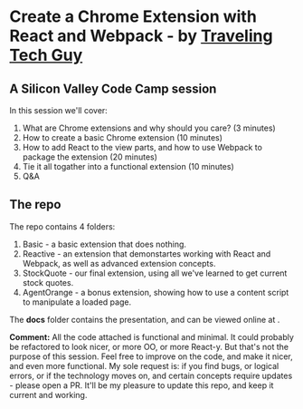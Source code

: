 # Create a Chrome Extension with React and Webpack - by [Traveling Tech Guy](http://www.TravelingTechGuy)

## A Silicon Valley Code Camp session

In this session we'll cover:

1. What are Chrome extensions and why should you care? (3 minutes)
1. How to create a basic Chrome extension (10 minutes)
1. How to add React to the view parts, and how to use Webpack to package the extension (20 minutes)
1. Tie it all togather into a functional extension (10 minutes)
1. Q&A

## The repo

The repo contains 4 folders:

1. Basic - a basic extension that does nothing.
1. Reactive - an extension that demonstartes working with React and Webpack, as well as advanced extension concepts.
1. StockQuote - our final extension, using all we've learned to get current stock quotes.
1. AgentOrange - a bonus extension, showing how to use a content script to manipulate a loaded page.

The **docs** folder contains the presentation, and can be viewed online at []().

**Comment:** All the code attached is functional and minimal. It could probably be refactored to look nicer, or more OO, or more React-y. But that's not the purpose of this session. Feel free to improve on the code, and make it nicer, and even more functional. My sole request is: if you find bugs, or logical errors, or if the technology moves on, and certain concepts require updates - please open a PR. It'll be my pleasure to update this repo, and keep it current and working.